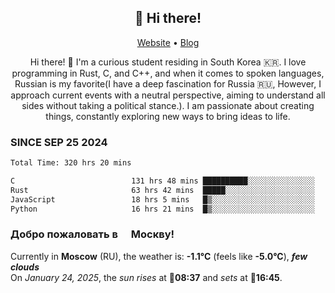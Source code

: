 <h2 align="center">👋 Hi there!</h2>
<p align="center">
  <a href="https://urdekcah.ru">Website</a> •
  <a href="https://urdekcah.blog">Blog</a>
</p>

<p align="center">
  Hi there! 👋 I'm a curious student residing in South Korea 🇰🇷. I love programming in Rust, C, and C++, and when it comes to spoken languages, Russian is my favorite(I have a deep fascination for Russia 🇷🇺, However, I approach current events with a neutral perspective, aiming to understand all sides without taking a political stance.). I am passionate about creating things, constantly exploring new ways to bring ideas to life.
</p>

### SINCE SEP 25 2024
<!--START_SECTION:waka-->
<!--LAST_WAKA_UPDATE:2025-01-23 18:28:29-->
```txt
Total Time: 320 hrs 20 mins

C                          131 hrs 48 mins ██████████░░░░░░░░░░░░░░░   40.03 %
Rust                       63 hrs 42 mins  █████░░░░░░░░░░░░░░░░░░░░   19.35 %
JavaScript                 18 hrs 5 mins   █▒░░░░░░░░░░░░░░░░░░░░░░░   05.50 %
Python                     16 hrs 21 mins  █▒░░░░░░░░░░░░░░░░░░░░░░░   04.97 %
```
<!--END_SECTION:waka-->

<h3>Добро пожаловать в <img src="https://cdn-icons-png.flaticon.com/512/197/197408.png" width="13"/> Москву!</h3>

<!--START_SECTION:weather:moscow-->
<!--LAST_WEATHER_UPDATE:2025-01-24 09:21:36-->
Currently in **Moscow** (RU), the weather is: **-1.1°C** (feels like **-5.0°C**), ***few clouds***<br/>
On *January 24, 2025*, the *sun rises* at 🌅**08:37** and *sets* at 🌇**16:45**.
<!--END_SECTION:weather-->
